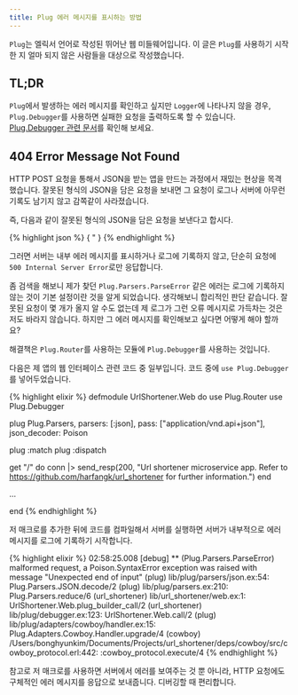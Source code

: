 ```yaml
---
title: Plug 에러 메시지를 표시하는 방법
---
```


`Plug`는 엘릭서 언어로 작성된 뛰어난 웹 미들웨어입니다. 이 글은 `Plug`를 사용하기 시작한 지 얼마 되지 않은 사람들을 대상으로 작성했습니다.

## TL;DR

`Plug`에서 발생하는 에러 메시지를 확인하고 싶지만 `Logger`에 나타나지 않을 경우, `Plug.Debugger`를 사용하면 실패한 요청을 출력하도록 할 수 있습니다. [Plug.Debugger 관련 문서](https://hexdocs.pm/plug/Plug.Debugger.html#content)를 확인해 보세요.

<!--more-->

## 404 Error Message Not Found

HTTP POST 요청을 통해서 JSON을 받는 앱을 만드는 과정에서 재밌는 현상을 목격했습니다. 잘못된 형식의 JSON을 담은 요청을 보내면 그 요청이 로그나 서버에 아무런 기록도 남기지 않고 감쪽같이 사라졌습니다.

즉, 다음과 같이 잘못된 형식의 JSON을 담은 요청을 보낸다고 합시다.

{% highlight json %}
{
  "
}
{% endhighlight %}

그러면 서버는 내부 에러 메시지를 표시하거나 로그에 기록하지 않고, 단순히 요청에 `500 Internal Server Error`로만 응답합니다.

좀 검색을 해보니 제가 찾던 `Plug.Parsers.ParseError` 같은 에러는 로그에 기록하지 않는 것이 기본 설정이란 것을 알게 되었습니다. 생각해보니 합리적인 판단 같습니다. 잘못된 요청이 몇 개가 올지 알 수도 없는데 제 로그가 그런 오류 메시지로 가득차는 것은 저도 바라지 않습니다. 하지만 그 에러 메시지를 확인해보고 싶다면 어떻게 해야 할까요?

해결책은  `Plug.Router`를 사용하는 모듈에 `Plug.Debugger`를 사용하는 것입니다.

다음은 제 앱의 웹 인터페이스 관련 코드 중 일부입니다. 코드 중에 `use Plug.Debugger`를 넣어두었습니다.

{% highlight elixir %}
defmodule UrlShortener.Web do
  use Plug.Router
  use Plug.Debugger

  plug Plug.Parsers, parsers: [:json],
                     pass: ["application/vnd.api+json"],
                     json_decoder: Poison

  plug :match
  plug :dispatch

  get "/" do
    conn
    |> send_resp(200, "Url shortener microservice app. Refer to https://github.com/harfangk/url_shortener for further information.")
  end

  ...
  
end
{% endhighlight %}

저 매크로를 추가한 뒤에 코드를 컴파일해서 서버를 실행하면 서버가 내부적으로 에러 메시지를 로그에 기록하기 시작합니다.

{% highlight elixir %}
02:58:25.008 [debug] ** (Plug.Parsers.ParseError) malformed request, a Poison.SyntaxError exception was raised with message "Unexpected end of input"
    (plug) lib/plug/parsers/json.ex:54: Plug.Parsers.JSON.decode/2
    (plug) lib/plug/parsers.ex:210: Plug.Parsers.reduce/6
    (url_shortener) lib/url_shortener/web.ex:1: UrlShortener.Web.plug_builder_call/2
    (url_shortener) lib/plug/debugger.ex:123: UrlShortener.Web.call/2
    (plug) lib/plug/adapters/cowboy/handler.ex:15: Plug.Adapters.Cowboy.Handler.upgrade/4
    (cowboy) /Users/bonghyunkim/Documents/Projects/url_shortener/deps/cowboy/src/cowboy_protocol.erl:442: :cowboy_protocol.execute/4
{% endhighlight %}

참고로 저 매크로를 사용하면 서버에서 에러를 보여주는 것 뿐 아니라, HTTP 요청에도 구체적인 에러 메시지를 응답으로 보내줍니다. 디버깅할 때 편리합니다.
